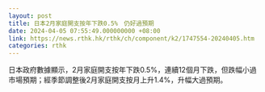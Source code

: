 ```yaml
---
layout: post
title: 日本2月家庭開支按年下跌0.5%　仍好過預期
date: 2024-04-05 07:55:49.000000000 +08:00
link: https://news.rthk.hk/rthk/ch/component/k2/1747554-20240405.htm
categories: rthk
---
```


日本政府數據顯示，2月家庭開支按年下跌0.5%，連續12個月下跌，但跌幅小過市場預期；經季節調整後2月家庭開支按月上升1.4%，升幅大過預期。
